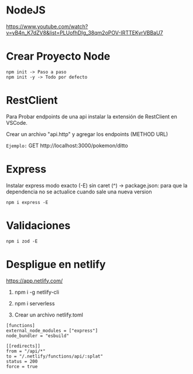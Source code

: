 # NodeJS
https://www.youtube.com/watch?v=yB4n_K7dZV8&list=PLUofhDIg_38qm2oPOV-IRTTEKyrVBBaU7

# Crear Proyecto Node
```
npm init -> Paso a paso
npm init -y -> Todo por defecto

```

# RestClient
Para Probar endpoints de una api instalar la extensión de RestClient en VSCode.  

Crear un archivo "api.http" y agregar los endpoints (METHOD URL)  

`Ejemplo:` GET http://localhost:3000/pokemon/ditto

# Express
Instalar express modo exacto (-E) sin caret (^) -> package.json: para que la dependencia no se actualice cuando sale una nueva version
```
npm i express -E
```

# Validaciones
```
npm i zod -E
```

# Despligue en netlify
https://app.netlify.com/

1. npm i -g netlify-cli
2. npm i serverless

3. Crear un archivo netlify.toml  
```
[functions]
external_node_modules = ["express"]
node_bundler = "esbuild"

[[redirects]]
from = "/api/*"
to = "/.netlify/functions/api/:splat"
status = 200
force = true
```